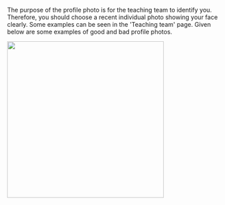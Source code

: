 The purpose of the profile photo is for the teaching team to identify you. Therefore, you should choose a recent individual photo showing your face clearly. Some examples can be seen in the 'Teaching team' page. Given below are some examples of good and bad profile photos.

<img src="{{baseUrl}}/admin/images/profilephotos.png" style="width: 365.33px">
